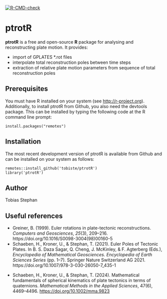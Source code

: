 <!-- badges: start -->
[![R-CMD-check](https://github.com/tobiste/PlateTectonicMotionR/workflows/R-CMD-check/badge.svg)](https://github.com/tobiste/PlateTectonicMotionR/actions)
<!-- badges: end -->

# ptrotR
**ptrotR** is a free and open-source **R** package for analysing and reconstructing plate motion. It provides:
- import of GPLATES *.rot files
- interpolate total reconstruction poles between time steps
- extraction of relative plate motion parameters from sequence of total reconstruction poles

## Prerequisites

You must have R installed on your system (see http://r-project.org). Additionally, to install ptrotR from Github, you also need the devtools package. This can be installed by typing the following code at the R command line prompt:

```
install.packages("remotes")
```

## Installation

The most recent development version  of ptrotR is available from Github and can be installed on your system as follows:

```
remotes::install_github('tobiste/ptrotR')
library('ptrotR')
```

## Author
Tobias Stephan

## Useful references
- <div class="csl-entry">Greiner, B. (1999). Euler rotations in plate-tectonic reconstructions. <i>Computers and Geosciences</i>, <i>25</i>(3), 209–216. https://doi.org/10.1016/S0098-3004(98)00160-5</div>

- <div class="csl-entry">Schaeben, H., Kroner, U., &#38; Stephan, T. (2021). Euler Poles of Tectonic Plates. In B. S. Daza Sagar, Q. Cheng, J. McKinley, &#38; F. Agterberg (Eds.), <i>Encyclopedia of Mathematical Geosciences. Encyclopedia of Earth Sciences Series</i> (pp. 1–7). Springer Nature Switzerland AG 2021. https://doi.org/10.1007/978-3-030-26050-7_435-1</div>

- Schaeben, H., Kroner, U., & Stephan, T. (2024). Mathematical fundamentals of spherical kinematics of plate tectonics in terms of quaternions. <i>Mathematical Methods in the Applied Sciences</i>, 47(6), 4469–4496. https://doi.org/10.1002/mma.9823
